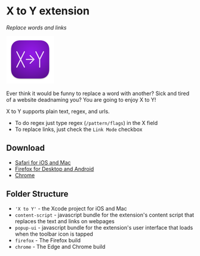 # X to Y extension

_Replace words and links_

![icon][icon]

Ever think it would be funny to replace a word with another? Sick and tired of a website deadnaming you? You are going to enjoy X to Y!

X to Y supports plain text, regex, and urls.

- To do regex just type regex (`/pattern/flags`) in the X field
- To replace links, just check the `Link Mode` checkbox


## Download

- [Safari for iOS and Mac](https://apps.apple.com/us/app/x-to-y/id1598259546)
- [Firefox for Desktop and Android](https://addons.mozilla.org/addon/x-to-y/)
- [Chrome](https://chrome.google.com/webstore/detail/ifgihheafoppkadpfneacgpdicmphpcl)


## Folder Structure

- `'X to Y'` - the Xcode project for iOS and Mac
- `content-script` - javascript bundle for the extension's content script that replaces the text and links on webpages
- `popup-ui` - javascript bundle for the extension's user interface that loads when the toolbar icon is tapped
- `firefox` - The Firefox build
- `chrome` - The Edge and Chrome build


[icon]: https://github.com/girlfriend-technology/xtoy-extension/raw/main/X%20to%20Y/Shared%20(Extension)/Resources/images/icon-128.png "App Icon"
